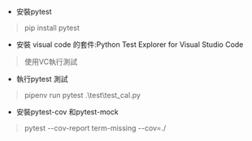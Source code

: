 ##### 

* 安裝pytest
> pip install pytest

* 安裝 visual code 的套件:Python Test Explorer for Visual Studio Code
>  使用VC執行測試

* 執行pytest 測試
> pipenv run pytest .\test\test_cal.py


* 安裝pytest-cov 和pytest-mock
> pytest --cov-report term-missing --cov=./




